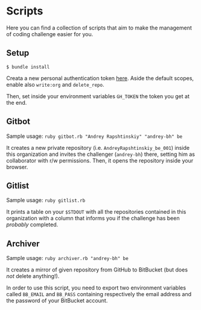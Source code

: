 Scripts
=======
Here you can find a collection of scripts that aim to make the management of
coding challenge easier for you.

Setup
-----
`$ bundle install`

Creata a new personal authentication token [here](https://github.com/settings/tokens).
Aside the default scopes, enable also `write:org` and `delete_repo`.

Then, set inside your environment variables `GH_TOKEN` the token you get at the end.

Gitbot
------
Sample usage: `ruby gitbot.rb "Andrey Rapshtinskiy" "andrey-bh" be`

It creates a new private repository (i.e. `AndreyRapshtinskiy_be_001`) inside this organization
and invites the challenger (`andrey-bh`) there, setting him as collaborator with r/w permissions.
Then, it opens the repository inside your browser.

Gitlist
-------
Sample usage: `ruby gitlist.rb`

It prints a table on your `$STDOUT` with all the repositories contained in this organization
with a column that informs you if the challenge has been *probably* completed.

Archiver
--------
Sample usage: `ruby archiver.rb "andrey-bh" be`

It creates a mirror of given repository from GitHub to BitBucket (but does *not* delete anything!).

In order to use this script, you need to export two environment variables called `BB_EMAIL` and `BB_PASS` containing respectively the email address and the password of your BitBucket account.
